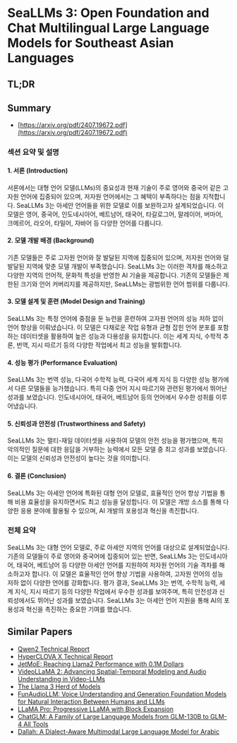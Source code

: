 # SeaLLMs 3: Open Foundation and Chat Multilingual Large Language Models for Southeast Asian Languages
## TL;DR
## Summary
- [https://arxiv.org/pdf/2407.19672.pdf](https://arxiv.org/pdf/2407.19672.pdf)

### 섹션 요약 및 설명

#### 1. 서론 (Introduction)
서론에서는 대형 언어 모델(LLMs)의 중요성과 현재 기술이 주로 영어와 중국어 같은 고자원 언어에 집중되어 있으며, 저자원 언어에서는 그 혜택이 부족하다는 점을 지적합니다. SeaLLMs 3는 아세안 언어들을 위한 모델로 이를 보완하고자 설계되었습니다. 이 모델은 영어, 중국어, 인도네시아어, 베트남어, 태국어, 타갈로그어, 말레이어, 버마어, 크메르어, 라오어, 타밀어, 자바어 등 다양한 언어를 다룹니다.

#### 2. 모델 개발 배경 (Background)
기존 모델들은 주로 고자원 언어와 잘 발달된 지역에 집중되어 있으며, 저자원 언어와 덜 발달된 지역에 맞춘 모델 개발이 부족했습니다. SeaLLMs 3는 이러한 격차를 해소하고 다양한 지역의 언어적, 문화적 특성을 반영한 AI 기술을 제공합니다. 기존의 모델들은 제한된 크기와 언어 커버리지를 제공하지만, SeaLLMs는 광범위한 언어 범위를 다룹니다.

#### 3. 모델 설계 및 훈련 (Model Design and Training)
SeaLLMs 3는 특정 언어에 중점을 둔 뉴런을 훈련하여 고자원 언어의 성능 저하 없이 언어 향상을 이뤄냈습니다. 이 모델은 다채로운 작업 유형과 균형 잡힌 언어 분포를 포함하는 데이터셋을 활용하여 높은 성능과 다용성을 유지합니다. 이는 세계 지식, 수학적 추론, 번역, 지시 따르기 등의 다양한 작업에서 최고 성능을 발휘합니다.

#### 4. 성능 평가 (Performance Evaluation)
SeaLLMs 3는 번역 성능, 다국어 수학적 능력, 다국어 세계 지식 등 다양한 성능 평가에서 다른 모델들을 능가했습니다. 특히 다중 언어 지시 따르기와 관련된 평가에서 뛰어난 성과를 보였습니다. 인도네시아어, 태국어, 베트남어 등의 언어에서 우수한 성취를 이루어냈습니다.

#### 5. 신뢰성과 안전성 (Trustworthiness and Safety)
SeaLLMs 3는 멀티-재일 데이터셋을 사용하여 모델의 안전 성능을 평가했으며, 특히 악의적인 질문에 대한 응답을 거부하는 능력에서 모든 모델 중 최고 성과를 보였습니다. 이는 모델의 신뢰성과 안전성이 높다는 것을 의미합니다.

#### 6. 결론 (Conclusion)
SeaLLMs 3는 아세안 언어에 특화된 대형 언어 모델로, 효율적인 언어 향상 기법을 통해 비용 효율성을 유지하면서도 최고 성능을 달성합니다. 이 모델은 개방 소스를 통해 다양한 응용 분야에 활용될 수 있으며, AI 개발의 포용성과 혁신을 촉진합니다.

### 전체 요약

SeaLLMs 3는 대형 언어 모델로, 주로 아세안 지역의 언어를 대상으로 설계되었습니다. 기존의 모델들이 주로 영어와 중국어에 집중되어 있는 반면, SeaLLMs 3는 인도네시아어, 태국어, 베트남어 등 다양한 아세안 언어를 지원하여 저자원 언어의 기술 격차를 해소하고자 합니다. 이 모델은 효율적인 언어 향상 기법을 사용하여, 고자원 언어의 성능 저하 없이 다양한 언어를 강화합니다. 평가 결과, SeaLLMs 3는 번역, 수학적 능력, 세계 지식, 지시 따르기 등의 다양한 작업에서 우수한 성과를 보여주며, 특히 안전성과 신뢰성에서도 뛰어난 성과를 보였습니다. SeaLLMs 3는 아세안 언어 지원을 통해 AI의 포용성과 혁신을 촉진하는 중요한 기여를 했습니다.

## Similar Papers
- [Qwen2 Technical Report](2407.10671.md)
- [HyperCLOVA X Technical Report](2404.01954.md)
- [JetMoE: Reaching Llama2 Performance with 0.1M Dollars](2404.07413.md)
- [VideoLLaMA 2: Advancing Spatial-Temporal Modeling and Audio Understanding in Video-LLMs](2406.07476.md)
- [The Llama 3 Herd of Models](2407.21783.md)
- [FunAudioLLM: Voice Understanding and Generation Foundation Models for Natural Interaction Between Humans and LLMs](2407.04051.md)
- [LLaMA Pro: Progressive LLaMA with Block Expansion](2401.02415.md)
- [ChatGLM: A Family of Large Language Models from GLM-130B to GLM-4 All Tools](2406.12793.md)
- [Dallah: A Dialect-Aware Multimodal Large Language Model for Arabic](2407.18129.md)

